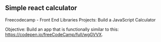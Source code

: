 ## Simple react calculator

Freecodecamp - Front End Libraries Projects: Build a JavaScript Calculator

Objective: Build an app that is functionally similar to this: https://codepen.io/freeCodeCamp/full/wgGVVX.
